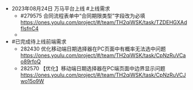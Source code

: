 - 2023年08月24日 万马平台上线 #上线需求
	- #279575 合同流程表单中“合同期限类型”字段改为必填
	  https://ones.youlu.com/project/#/team/TH2qiWSK/task/TZDEHGXAdfIsfnC4
	-
- #已完成待上线前端需求
	- 282430 优化移动端日期选择器在PC页面中有概率无法选中问题
	  https://ones.youlu.com/project/#/team/TH2qiWSK/task/CpNzRuVCao89rfoQ
	- 282570 【优化】移动端日期选择器在PC端页面中边界显示问题
	  https://ones.youlu.com/project/#/team/TH2qiWSK/task/CpNzRuVCJwo15o9W